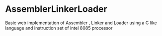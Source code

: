 # AssemblerLinkerLoader
Basic web implementation of Assembler , Linker and Loader using a C like language and instruction set of intel 8085 processor
